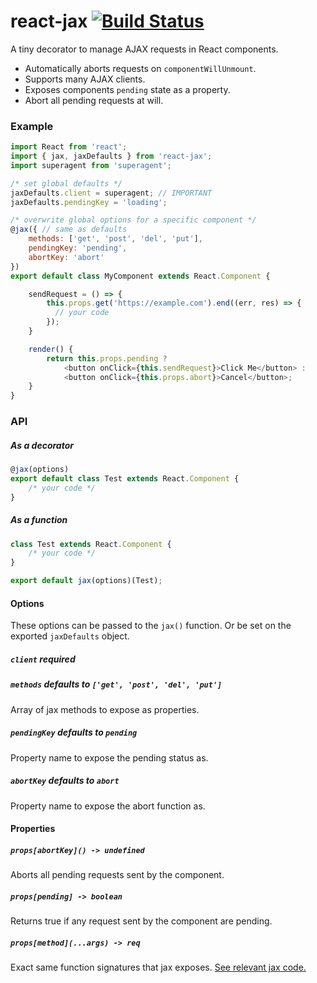 # react-jax [![Build Status](https://travis-ci.org/azuqua/react-jax.svg?branch=master)](https://travis-ci.org/azuqua/react-jax)

A tiny decorator to manage AJAX requests in React components.

 - Automatically aborts requests on `componentWillUnmount`.
 - Supports many AJAX clients.
 - Exposes components `pending` state as a property.
 - Abort all pending requests at will.

### Example

```js
import React from 'react';
import { jax, jaxDefaults } from 'react-jax';
import superagent from 'superagent';

/* set global defaults */
jaxDefaults.client = superagent; // IMPORTANT
jaxDefaults.pendingKey = 'loading';

/* overwrite global options for a specific component */
@jax({ // same as defaults
    methods: ['get', 'post', 'del', 'put'],
    pendingKey: 'pending',
    abortKey: 'abort'
})
export default class MyComponent extends React.Component {

    sendRequest = () => {
        this.props.get('https://example.com').end((err, res) => {
          // your code
        });
    }

    render() {
        return this.props.pending ?
            <button onClick={this.sendRequest}>Click Me</button> :
            <button onClick={this.props.abort}>Cancel</button>;
    }
}
```

### API

##### As a decorator
```js
@jax(options)
export default class Test extends React.Component {
    /* your code */
}
```

##### As a function
```js
class Test extends React.Component {
    /* your code */
}

export default jax(options)(Test);
```

#### Options

These options can be passed to the `jax()` function. Or be set on the
exported `jaxDefaults` object.

##### `client` __required__

##### `methods` defaults to `['get', 'post', 'del', 'put']`
Array of jax methods to expose as properties.

##### `pendingKey` defaults to `pending`
Property name to expose the pending status as.

##### `abortKey` defaults to `abort`
Property name to expose the abort function as.

#### Properties

##### `props[abortKey]() -> undefined`
Aborts all pending requests sent by the component.

##### `props[pending] -> boolean`
Returns true if any request sent by the component are pending.

##### `props[method](...args) -> req`
Exact same function signatures that jax exposes. [See relevant jax code.](https://github.com/visionmedia/jax/blob/01182870a4b5f80dec028ae8d0ea8b10e5b38dda/lib/client.js#L823-L929)

